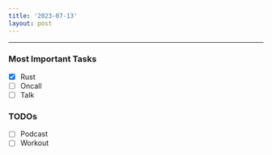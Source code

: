 ```yaml
---
title: '2023-07-13'
layout: post
---
```


---

### Most Important Tasks

- [x] Rust
- [ ] Oncall
- [ ] Talk

### TODOs

- [ ] Podcast
- [ ] Workout
